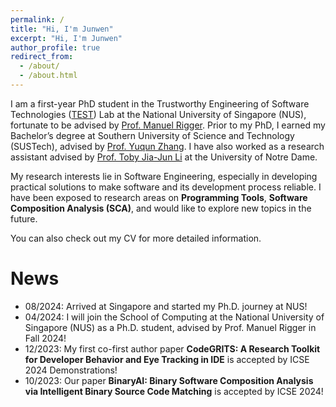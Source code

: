 ```yaml
---
permalink: /
title: "Hi, I'm Junwen"
excerpt: "Hi, I'm Junwen"
author_profile: true
redirect_from: 
  - /about/
  - /about.html
---
```


I am a first-year PhD student in the Trustworthy Engineering of Software Technologies ([TEST](https://nus-test.github.io/)) Lab at the National University of Singapore (NUS), fortunate to be advised by [Prof. Manuel Rigger](https://www.manuelrigger.at/). Prior to my PhD, I earned my Bachelor’s degree at Southern University of Science and Technology (SUSTech), advised by [Prof. Yuqun Zhang](https://zhangyuqun.github.io/index.html). I have also worked as a research assistant advised by [Prof. Toby Jia-Jun Li](https://toby.li/) at the University of Notre Dame.

My research interests lie in Software Engineering, especially in developing practical solutions to make software and its development process reliable. I have been exposed to research areas on **Programming Tools**, **Software Composition Analysis (SCA)**, and would like to explore new topics in the future.

You can also check out my CV for more detailed information.

News
======
- 08/2024: Arrived at Singapore and started my Ph.D. journey at NUS!
- 04/2024: I will join the School of Computing at the National University of Singapore (NUS) as a Ph.D. student, advised by Prof. Manuel Rigger in Fall 2024!
- 12/2023: My first co-first author paper **CodeGRITS: A Research Toolkit for Developer Behavior and Eye Tracking in IDE** is accepted by ICSE 2024 Demonstrations!
- 10/2023: Our paper **BinaryAI: Binary Software Composition Analysis via Intelligent Binary Source Code Matching** is accepted by ICSE 2024!